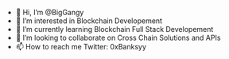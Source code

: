 - 👋 Hi, I’m @BigGangy
- 👀 I’m interested in Blockchain Developement 
- 🌱 I’m currently learning Blockchain Full Stack Developement 
- 💞️ I’m looking to collaborate on Cross Chain Solutions and APIs 
- 📫 How to reach me Twitter: 0xBanksyy 

<!---
BigGangy/BigGangy is a ✨ special ✨ repository because its `README.md` (this file) appears on your GitHub profile.
You can click the Preview link to take a look at your changes.
--->

